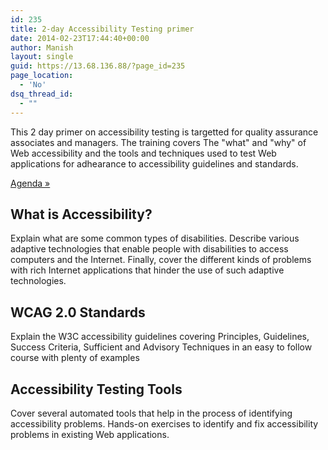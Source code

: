 ```yaml
---
id: 235
title: 2-day Accessibility Testing primer
date: 2014-02-23T17:44:40+00:00
author: Manish
layout: single
guid: https://13.68.136.88/?page_id=235
page_location:
  - 'No'
dsq_thread_id:
  - ""
---
```

<div class="span9" id="main_content" >
<div class="jumbotron">
This 2 day primer on accessibility testing is targetted for quality assurance associates and managers. The training covers The "what" and "why" of Web accessibility and the tools and techniques used to test Web applications for adhearance to accessibility guidelines and standards. 
<p/>
<a class="btn btn-primary btn-large" title="Workshop Agenda" href="https://13.68.136.88/trainings/2-day-accessibility-testing-primer/agenda/">Agenda »</a>

</div>
<div class="row">
<div class="col-md-4">
<h2>What is Accessibility?</h2>
Explain what are some common types of disabilities. Describe various adaptive technologies that enable people with disabilities to access computers and the Internet. Finally, cover the different kinds of problems with rich Internet applications that hinder the use of such adaptive technologies.

</div>
<div class="col-md-4">
<h2>WCAG 2.0 Standards</h2>
Explain the W3C accessibility guidelines covering Principles, Guidelines, Success Criteria, Sufficient and Advisory Techniques in an easy to follow course with plenty of examples

</div>


<!--/span-->
<div class="col-md-4">
<h2>Accessibility Testing Tools</h2>
Cover several automated tools that help in the process of identifying accessibility problems. Hands-on exercises to identify and fix accessibility problems in existing Web applications.
</div>
</div>

</div>
